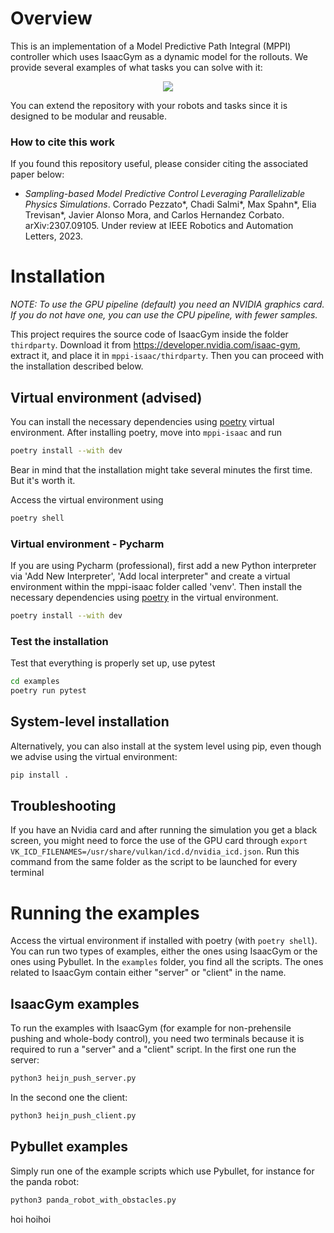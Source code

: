 # Overview
This is an implementation of a Model Predictive Path Integral (MPPI) controller which uses IsaacGym as a dynamic model for the rollouts. We provide several examples of what tasks you can solve with it: 

<p align="center">
<img src="docs/source/overview_gif.gif"/>
</p>

You can extend the repository with your robots and tasks since it is designed to be modular and reusable. 

### How to cite this work
If you found this repository useful, please consider citing the associated paper below:

- *Sampling-based Model Predictive Control Leveraging Parallelizable Physics Simulations*. Corrado Pezzato*, Chadi Salmi*, Max Spahn*, Elia Trevisan*, Javier Alonso Mora, and Carlos Hernandez Corbato. arXiv:2307.09105. Under review at IEEE Robotics and Automation Letters, 2023.

# Installation

*NOTE: To use the GPU pipeline (default) you need an NVIDIA graphics card. If you do not have one, you can use the CPU pipeline, with fewer samples.*

This project requires the source code of IsaacGym inside the folder
`thirdparty`. Download it from https://developer.nvidia.com/isaac-gym, extract it, and place
it in `mppi-isaac/thirdparty`. Then you can proceed with the installation described below. 

## Virtual environment (advised)
You can install the necessary dependencies using [poetry](https://python-poetry.org/docs/) virtual environment. After installing poetry, move into `mppi-isaac` and run
```bash
poetry install --with dev
```
Bear in mind that the installation might take several minutes the first time. But it's worth it.

Access the virtual environment using
```bash
poetry shell
```

### Virtual environment - Pycharm
If you are using Pycharm (professional), first add a new Python interpreter via 'Add New Interpreter', 'Add local interpreter" and 
create a virtual environment within the mppi-isaac folder called 'venv'. Then install the necessary dependencies using [poetry](https://python-poetry.org/docs/) in the virtual environment.
```bash
poetry install --with dev
```

### **Test the installation**
Test that everything is properly set up, use pytest
```bash
cd examples
poetry run pytest
```
## System-level installation
Alternatively, you can also install at the system level using pip, even though we advise using the virtual environment:
```bash
pip install .
```

## Troubleshooting
If you have an Nvidia card and after running the simulation you get a black screen, you might need to force the use of the GPU card through ``export VK_ICD_FILENAMES=/usr/share/vulkan/icd.d/nvidia_icd.json``. Run this command from the same folder as the script to be launched for every terminal

# Running the examples
Access the virtual environment if installed with poetry (with `poetry shell`). You can run two types of examples, either the ones using IsaacGym or the ones using Pybullet. In the `examples` folder, you find all the scripts. The ones related to IsaacGym contain either "server" or "client" in the name. 

## IsaacGym examples
To run the examples with IsaacGym (for example for non-prehensile pushing and whole-body control), you need two terminals because it is required to run a "server" and a "client" script. In the first one run the server:
```bash 
python3 heijn_push_server.py
```
In the second one the client:
```bash 
python3 heijn_push_client.py
```

## Pybullet examples
Simply run one of the example scripts which use Pybullet, for instance for the panda robot:
```bash
python3 panda_robot_with_obstacles.py
```

hoi
hoihoi